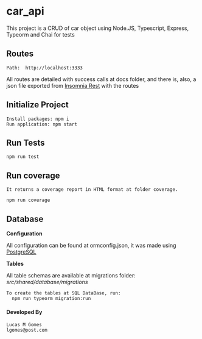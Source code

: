 # car_api
This project is a CRUD of car object using Node.JS, Typescript, Express, Typeorm and Chai for tests

## Routes
    
    Path:  http://localhost:3333
    

All routes are detailed with success calls at docs folder, and there is, also, a json file exported from [Insomnia Rest](https://insomnia.rest/) with the routes

## Initialize Project

    Install packages: npm i
    Run application: npm start

## Run Tests
    npm run test

## Run coverage
    It returns a coverage report in HTML format at folder coverage.

    npm run coverage

## Database

**Configuration**

All configuration can be found at ormconfig.json, it was made using [PostgreSQL](https://www.postgresql.org/)

**Tables**
    
All table schemas are available at migrations folder: _src/shared/database/migrations_

    To create the tables at SQL DataBase, run:
      npm run typeorm migration:run

#### Developed By

    Lucas M Gomes
    lgomes@post.com